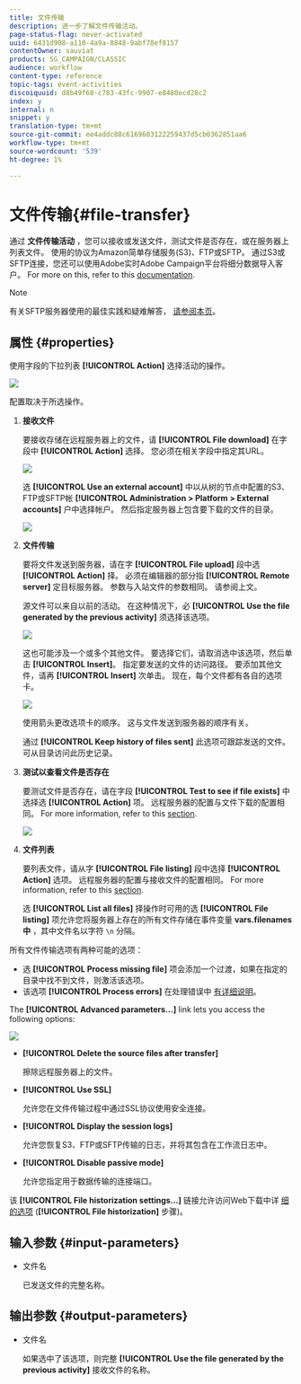 ```yaml
---
title: 文件传输
description: 进一步了解文件传输活动。
page-status-flag: never-activated
uuid: 6431d908-a110-4a9a-8848-9abf78ef8157
contentOwner: sauviat
products: SG_CAMPAIGN/CLASSIC
audience: workflow
content-type: reference
topic-tags: event-activities
discoiquuid: d8b49f68-c783-43fc-9907-e8480ecd28c2
index: y
internal: n
snippet: y
translation-type: tm+mt
source-git-commit: ee4addc88c6169603122259437d5cb0362851aa6
workflow-type: tm+mt
source-wordcount: '539'
ht-degree: 1%

---
```



# 文件传输{#file-transfer}

通过 **文件传输活动** ，您可以接收或发送文件，测试文件是否存在，或在服务器上列表文件。 使用的协议为Amazon简单存储服务(S3)、FTP或SFTP。
通过S3或SFTP连接，您还可以使用Adobe实时Adobe Campaign平台将细分数据导入客户。 For more on this, refer to this [documentation](https://docs.adobe.com/content/help/en/experience-platform/rtcdp/destinations/destinations-cat/adobe-destinations/adobe-campaign-destination.html).

>[!NOTE]
>
>有关SFTP服务器使用的最佳实践和疑难解答， [请参阅本页](../../platform/using/sftp-server-usage.md)。

## 属性 {#properties}

使用字段的下拉列表 **[!UICONTROL Action]** 选择活动的操作。

![](assets/file_transfert_action.png)

配置取决于所选操作。

1. **接收文件**

   要接收存储在远程服务器上的文件，请 **[!UICONTROL File download]** 在字段中 **[!UICONTROL Action]** 选择。 您必须在相关字段中指定其URL。

   ![](assets/file_transfert_edit.png)

   选 **[!UICONTROL Use an external account]** 中以从树的节点中配置的S3、FTP或SFTP帐 **[!UICONTROL Administration > Platform > External accounts]** 户中选择帐户。 然后指定服务器上包含要下载的文件的目录。

   ![](assets/file_transfert_edit_external.png)

1. **文件传输**

   要将文件发送到服务器，请在字 **[!UICONTROL File upload]** 段中选 **[!UICONTROL Action]** 择。 必须在编辑器的部分指 **[!UICONTROL Remote server]** 定目标服务器。 参数与入站文件的参数相同。 请参阅上文。

   源文件可以来自以前的活动。 在这种情况下，必 **[!UICONTROL Use the file generated by the previous activity]** 须选择该选项。

   ![](assets/file_transfert_edit_send.png)

   这也可能涉及一个或多个其他文件。 要选择它们，请取消选中该选项，然后单击 **[!UICONTROL Insert]**。 指定要发送的文件的访问路径。 要添加其他文件，请再 **[!UICONTROL Insert]** 次单击。 现在，每个文件都有各自的选项卡。

   ![](assets/file_transfert_source.png)

   使用箭头更改选项卡的顺序。 这与文件发送到服务器的顺序有关。

   通过 **[!UICONTROL Keep history of files sent]** 此选项可跟踪发送的文件。 可从目录访问此历史记录。

1. **测试以查看文件是否存在**

   要测试文件是否存在，请在字段 **[!UICONTROL Test to see if file exists]** 中选择选 **[!UICONTROL Action]** 项。 远程服务器的配置与文件下载的配置相同。 For more information, refer to this [section](#properties).

   ![](assets/file_transfert_edit_test.png)

1. **文件列表**

   要列表文件，请从字 **[!UICONTROL File listing]** 段中选择 **[!UICONTROL Action]** 选项。 远程服务器的配置与接收文件的配置相同。 For more information, refer to this [section](#properties).

   选 **[!UICONTROL List all files]** 择操作时可用的选 **[!UICONTROL File listing]** 项允许您将服务器上存在的所有文件存储在事件变量 **vars.filenames中** ，其中文件名以字符 `\n` 分隔。

所有文件传输选项有两种可能的选项：

* 选 **[!UICONTROL Process missing file]** 项会添加一个过渡，如果在指定的目录中找不到文件，则激活该选项。
* 该选项 **[!UICONTROL Process errors]** 在处理错误中 [有详细说明](../../workflow/using/monitoring-workflow-execution.md#processing-errors)。

The **[!UICONTROL Advanced parameters...]** link lets you access the following options:

![](assets/file_transfert_advanced.png)

* **[!UICONTROL Delete the source files after transfer]**

   擦除远程服务器上的文件。

* **[!UICONTROL Use SSL]**

   允许您在文件传输过程中通过SSL协议使用安全连接。

* **[!UICONTROL Display the session logs]**

   允许您恢复S3、FTP或SFTP传输的日志，并将其包含在工作流日志中。

* **[!UICONTROL Disable passive mode]**

   允许您指定用于数据传输的连接端口。

该 **[!UICONTROL File historization settings...]** 链接允许访问Web下载中详 [细的选项](../../workflow/using/web-download.md) (**[!UICONTROL File historization]** 步骤)。

## 输入参数 {#input-parameters}

* 文件名

   已发送文件的完整名称。

## 输出参数 {#output-parameters}

* 文件名

   如果选中了该选项，则完整 **[!UICONTROL Use the file generated by the previous activity]** 接收文件的名称。
